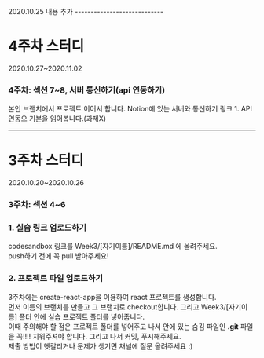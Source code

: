 2020.10.25 내용 추가 ----------------------------
# 4주차 스터디
2020.10.27~2020.11.02 <br>

### 4주차: 섹션 7~8, 서버 통신하기(api 연동하기)
본인 브랜치에서 프로젝트 이어서 합니다.
Notion에 있는 서버와 통신하기 링크 1. API 연동으 기본을 읽어봅니다.(과제X)

--------------------------------------------------
# 3주차 스터디 
2020.10.20~2020.10.26 <br>

### 3주차: 섹션 4~6

### 1. 실습 링크 업로드하기
codesandbox 링크를 Week3/[자기이름]/README.md 에 올려주세요.<br>
push하기 전에 꼭 pull 받아주세요!

### 2. 프로젝트 파일 업로드하기
3주차에는 create-react-app을 이용하여 react 프로젝트를 생성합니다.<br>
먼저 이름의 브랜치를 만들고 그 브랜치로 checkout합니다. 그리고 Week3/[자기이름] 폴더 안에 실습 프로젝트 폴더를 넣어줍니다.<br>
이때 주의해야 할 점은 프로젝트 폴더를 넣어주고 나서 안에 있는 숨김 파일인 <b>.git</b> 파일을 꼭‼️‼️ 지워주셔야 합니다. 그리고 나서 커밋, 푸시해주세요. <br>
제출 방법이 헷갈리거나 문제가 생기면 채널에 질문 올려주세요 :)
